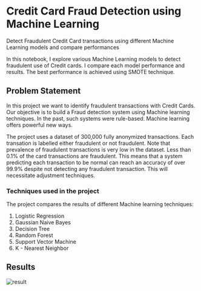 # Credit Card Fraud Detection using Machine Learning
Detect Fraudulent Credit Card transactions using different Machine Learning models and compare performances

In this notebook, I explore various Machine Learning models to detect fraudulent use of Credit cards. I compare each model performance and results. The best performance is achieved using SMOTE technique.

## Problem Statement
In this project we want to identify fraudulent transactions with Credit Cards. Our objective is to build a Fraud detection system using Machine learning techniques. In the past, such systems were rule-based. Machine learning offers powerful new ways.

The project uses a dataset of 300,000 fully anonymized transactions. Each transation is labelled either fraudulent or not fraudulent. Note that prevalence of fraudulent transactions is very low in the dataset. Less than 0.1% of the card transactions are fraudulent. This means that a system predicting each transaction to be normal can reach an accuracy of over 99.9% despite not detecting any fraudulent transaction. This will necessitate adjustment techniques.

### Techniques used in the project
The project compares the results of different Machine learning techniques:

1. Logistic Regression
2. Gaussian Naive Bayes
3. Decision Tree
4. Random Forest
5. Support Vector Machine
6. K - Nearest Neighbor

## Results

![result](https://user-images.githubusercontent.com/28821226/108081660-35357300-7097-11eb-8a06-cc1fd48ad922.jpg)
